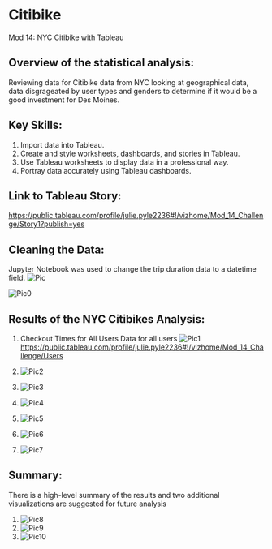 # Citibike
Mod 14: NYC Citibike with Tableau

## Overview of the statistical analysis:
Reviewing data for Citibike data from NYC looking at geographical data, data disgrageated by user types and genders to determine if it would be a good investment for Des Moines. 

## Key Skills: 
1. Import data into Tableau.
2. Create and style worksheets, dashboards, and stories in Tableau.
3. Use Tableau worksheets to display data in a professional way.
4. Portray data accurately using Tableau dashboards.

## Link to Tableau Story: 
https://public.tableau.com/profile/julie.pyle2236#!/vizhome/Mod_14_Challenge/Story1?publish=yes

## Cleaning the Data:
Jupyter Notebook was used to change the trip duration data to a datetime field.
![Pic](https://github.com/Baylex/Citibike/blob/main/Challenge/images/before_transformation.PNG)

![Pic0](https://github.com/Baylex/Citibike/blob/main/Challenge/images/after_transformation.PNG)



## Results of the NYC Citibikes Analysis:
1. Checkout Times for All Users
Data for all users
![Pic1](https://github.com/Baylex/Citibike/blob/main/Challenge/images/0_User.PNG)
https://public.tableau.com/profile/julie.pyle2236#!/vizhome/Mod_14_Challenge/Users


2. ![Pic2](https://github.com/Baylex/Citibike/blob/main/Challenge/images/1_Gender.PNG)

3. ![Pic3](https://github.com/Baylex/Citibike/blob/main/Challenge/images/2_Trips.PNG)

4. ![Pic4](https://github.com/Baylex/Citibike/blob/main/Challenge/images/3_TripGender.PNG)

5. ![Pic5](https://github.com/Baylex/Citibike/blob/main/Challenge/images/4_UserType.PNG)

6. ![Pic6](https://github.com/Baylex/Citibike/blob/main/Challenge/images/5_Rides.PNG)

7. ![Pic7](https://github.com/Baylex/Citibike/blob/main/Challenge/images/6_Repairs.PNG)

## Summary:

There is a high-level summary of the results and two additional visualizations are suggested for future analysis

1. ![Pic8](https://github.com/Baylex/Citibike/blob/main/Challenge/images/extra1.PNG)
2. ![Pic9](https://github.com/Baylex/Citibike/blob/main/Challenge/images/extra2.PNG)
3. ![Pic10](https://github.com/Baylex/Citibike/blob/main/Challenge/images/extra3.PNG)


